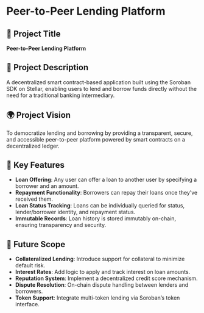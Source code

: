 # Peer-to-Peer Lending Platform

## 📌 Project Title
**Peer-to-Peer Lending Platform**

## 📝 Project Description
A decentralized smart contract-based application built using the Soroban SDK on Stellar, enabling users to lend and borrow funds directly without the need for a traditional banking intermediary.

## 🌍 Project Vision
To democratize lending and borrowing by providing a transparent, secure, and accessible peer-to-peer platform powered by smart contracts on a decentralized ledger.

## 🚀 Key Features
- **Loan Offering**: Any user can offer a loan to another user by specifying a borrower and an amount.
- **Repayment Functionality**: Borrowers can repay their loans once they’ve received them.
- **Loan Status Tracking**: Loans can be individually queried for status, lender/borrower identity, and repayment status.
- **Immutable Records**: Loan history is stored immutably on-chain, ensuring transparency and security.

## 🔮 Future Scope
- **Collateralized Lending**: Introduce support for collateral to minimize default risk.
- **Interest Rates**: Add logic to apply and track interest on loan amounts.
- **Reputation System**: Implement a decentralized credit score mechanism.
- **Dispute Resolution**: On-chain dispute handling between lenders and borrowers.
- **Token Support**: Integrate multi-token lending via Soroban’s token interface.

